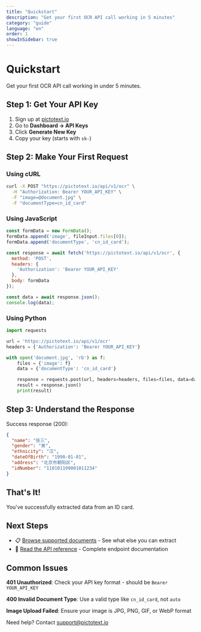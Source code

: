 ```yaml
---
title: "Quickstart"
description: "Get your first OCR API call working in 5 minutes"
category: "guide"
language: "en"
order: 1
showInSidebar: true
---
```


# Quickstart

Get your first OCR API call working in under 5 minutes.

## Step 1: Get Your API Key

1. Sign up at [pictotext.io](https://pictotext.io)
2. Go to **Dashboard → API Keys**
3. Click **Generate New Key**
4. Copy your key (starts with `sk-`)

## Step 2: Make Your First Request

### Using cURL

```bash
curl -X POST "https://pictotext.io/api/v1/ocr" \
  -H "Authorization: Bearer YOUR_API_KEY" \
  -F "image=@document.jpg" \
  -F "documentType=cn_id_card"
```

### Using JavaScript

```javascript
const formData = new FormData();
formData.append('image', fileInput.files[0]);
formData.append('documentType', 'cn_id_card');

const response = await fetch('https://pictotext.io/api/v1/ocr', {
  method: 'POST',
  headers: {
    'Authorization': 'Bearer YOUR_API_KEY'
  },
  body: formData
});

const data = await response.json();
console.log(data);
```

### Using Python

```python
import requests

url = 'https://pictotext.io/api/v1/ocr'
headers = {'Authorization': 'Bearer YOUR_API_KEY'}

with open('document.jpg', 'rb') as f:
    files = {'image': f}
    data = {'documentType': 'cn_id_card'}

    response = requests.post(url, headers=headers, files=files, data=data)
    result = response.json()
    print(result)
```

## Step 3: Understand the Response

Success response (200):

```json
{
  "name": "张三",
  "gender": "男",
  "ethnicity": "汉",
  "dateOfBirth": "1990-01-01",
  "address": "北京市朝阳区",
  "idNumber": "110101199001011234"
}
```

## That's It!

You've successfully extracted data from an ID card.

## Next Steps

- 📋 [Browse supported documents](./supported-documents.md) - See what else you can extract
- 📖 [Read the API reference](./supported-documents.md) - Complete endpoint documentation

## Common Issues

**401 Unauthorized**: Check your API key format - should be `Bearer YOUR_API_KEY`

**400 Invalid Document Type**: Use a valid type like `cn_id_card`, not `auto`

**Image Upload Failed**: Ensure your image is JPG, PNG, GIF, or WebP format

Need help? Contact support@pictotext.io
